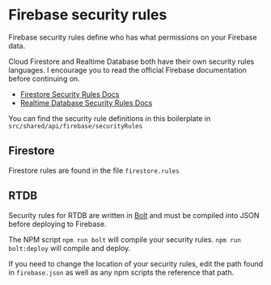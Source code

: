 # Firebase security rules

Firebase security rules define who has what permissions on your Firebase data.

Cloud Firestore and Realtime Database both have their own security rules languages. I encourage you to read the official Firebase documentation before continuing on.

- [Firestore Security Rules Docs](https://firebase.google.com/docs/firestore/security/rules-structure)
- [Realtime Database Security Rules Docs](https://firebase.google.com/docs/database/security)

You can find the security rule definitions in this boilerplate in `src/shared/api/firebase/securityRules`

## Firestore

Firestore rules are found in the file `firestore.rules`

## RTDB

Security rules for RTDB are written in [Bolt](https://github.com/FirebaseExtended/bolt) and must be compiled into JSON before deploying to Firebase.

The NPM script `npm run bolt` will compile your security rules. `npm run bolt:deploy` will compile and deploy.

If you need to change the location of your security rules, edit the path found in `firebase.json` as well as any npm scripts the reference that path.
